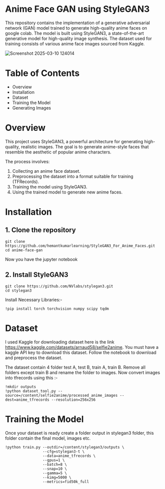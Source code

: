 # Anime Face GAN using StyleGAN3
This repository contains the implementation of a generative adversarial network (GAN) model trained to generate high-quality anime faces on google colab. The model is built using StyleGAN3, a state-of-the-art generative model for high-quality image synthesis. The dataset used for training consists of various anime face images sourced from Kaggle.

![Screenshot 2025-03-10 124014](https://github.com/user-attachments/assets/10241780-2ebe-4a17-b80b-2599d7e28049)

# Table of Contents
- Overview
- Installation
- Dataset
- Training the Model
- Generating Images

# Overview
This project uses StyleGAN3, a powerful architecture for generating high-quality, realistic images. The goal is to generate anime-style faces that resemble the aesthetic of popular anime characters.

The process involves:

1. Collecting an anime face dataset.
2. Preprocessing the dataset into a format suitable for training (TFRecords).
3. Training the model using StyleGAN3.
4. Using the trained model to generate new anime faces.

# Installation
## 1. Clone the repository
```
git clone https://github.com/hemantkumarlearning/StyleGAN3_For_Anime_Faces.git
cd anime-face-gan
```
Now you have the jupyter notebook

## 2. Install StyleGAN3
```
git clone https://github.com/NVlabs/stylegan3.git
cd stylegan3
```
Install Necessary Libraries:-
```
!pip install torch torchvision numpy scipy tqdm
```

# Dataset
I used Kaggle for downloading dataset here is the link https://www.kaggle.com/datasets/arnaud58/selfie2anime.
You must have a kaggle API key to download this dataset. Follow the notebook to download and preprocess the dataset.

The dataset contain 4 folder test A, test B, train A, train B. Remove all folders except train B and rename the folder to images.
Now convert images into tfrecords using this :-
```
!mkdir outputs
!python dataset_tool.py --source=/content/selfie2anime/processed_anime_images --dest=anime_tfrecords --resolution=256x256
```

# Training the Model
Once your dataset is ready create a folder output in stylegan3 folder, this folder contain the final model, images etc.
```
!python train.py --outdir=/content/stylegan3/outputs \
                 --cfg=stylegan3-t \
                 --data=anime_tfrecords \
                 --gpus=1 \
                 --batch=8 \
                 --snap=10 \
                 --gamma=5 \
                 --kimg=5000 \
                 --metrics=fid50k_full
```



